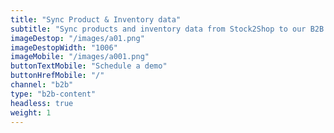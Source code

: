```yaml
---
title: "Sync Product & Inventory data"
subtitle: "Sync products and inventory data from Stock2Shop to our B2B Trade Store"
imageDestop: "/images/a01.png"
imageDestopWidth: "1006"
imageMobile: "/images/a001.png"
buttonTextMobile: "Schedule a demo"
buttonHrefMobile: "/"
channel: "b2b"
type: "b2b-content"
headless: true
weight: 1
---
```

